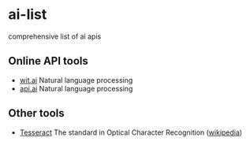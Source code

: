 # ai-list
comprehensive list of ai apis

Online API tools
------

- [wit.ai](https://wit.ai/) Natural language processing
- [api.ai](http://api.ai/) Natural language processing

Other tools
------

- [Tesseract](https://code.google.com/p/tesseract-ocr/) The standard in Optical Character Recognition ([wikipedia](http://en.wikipedia.org/wiki/Tesseract_%28software%29))

